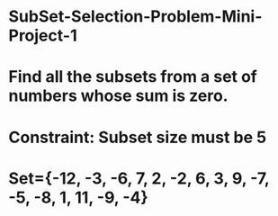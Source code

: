 # SubSet-Selection-Problem-Mini-Project-1
# Find all the subsets from a set of numbers whose sum is zero.

# Constraint: Subset size must be 5
# Set={-12, -3, -6, 7, 2, -2, 6, 3, 9, -7, -5, -8, 1, 11, -9, -4}

